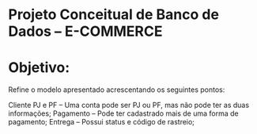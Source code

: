 # Projeto Conceitual de Banco de Dados – E-COMMERCE



# Objetivo:
Refine o modelo apresentado acrescentando os seguintes pontos:

Cliente PJ e PF – Uma conta pode ser PJ ou PF, mas não pode ter as duas informações;
Pagamento – Pode ter cadastrado mais de uma forma de pagamento;
Entrega – Possui status e código de rastreio;
